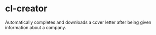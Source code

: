 # cl-creator
Automatically completes and downloads a cover letter after being given information about a company.
